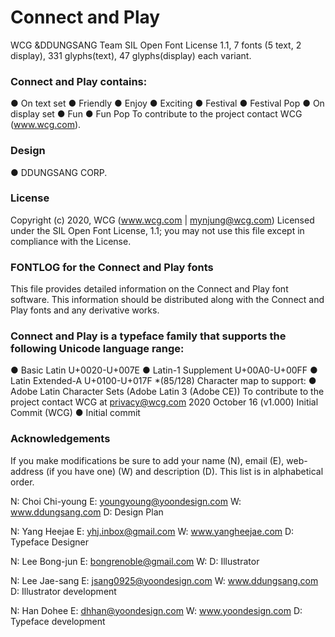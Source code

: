 # Connect and Play

WCG &DDUNGSANG Team SIL Open Font License 1.1, 7 fonts (5 text, 2 display), 331 glyphs(text), 47 glyphs(display) each variant.


### Connect and Play contains:
●	On text set
●	Friendly
●	Enjoy
●	Exciting
●	Festival
●	Festival Pop
●	On display set
●	Fun
●	Fun Pop
To contribute to the project contact WCG (www.wcg.com).


### Design
●	DDUNGSANG CORP.


### License
Copyright (c) 2020, WCG (www.wcg.com | mynjung@wcg.com)
Licensed under the SIL Open Font License, 1.1; you may not use this file except in compliance with the License.


### FONTLOG for the Connect and Play fonts
This file provides detailed information on the Connect and Play font software.
This information should be distributed along with the Connect and Play fonts and any derivative works.


### Connect and Play is a typeface family that supports the following Unicode language range:
●	Basic Latin U+0020-U+007E
●	Latin-1 Supplement U+00A0-U+00FF
●	Latin Extended-A U+0100-U+017F *(85/128)
Character map to support:
●	Adobe Latin Character Sets (Adobe Latin 3 (Adobe CE))
To contribute to the project contact WCG at privacy@wcg.com
2020 October 16 (v1.000) Initial Commit (WCG)
●	Initial commit


### Acknowledgements
If you make modifications be sure to add your name (N), email (E), web-address (if you have one) (W) and description (D). This list is in alphabetical order.

N: Choi Chi-young
E: youngyoung@yoondesign.com
W: www.ddungsang.com
D: Design Plan

N: Yang Heejae
E: yhj.inbox@gmail.com
W: www.yangheejae.com
D: Typeface Designer

N: Lee Bong-jun
E: bongrenoble@gmail.com
W: 
D: Illustrator

N: Lee Jae-sang
E: jsang0925@yoondesign.com
W: www.ddungsang.com
D: Illustrator development

N: Han Dohee
E: dhhan@yoondesign.com
W: www.yoondesign.com
D: Typeface development

